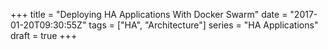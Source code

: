 +++
title = "Deploying HA Applications With Docker Swarm"
date = "2017-01-20T09:30:55Z"
tags = ["HA", "Architecture"]
series = "HA Applications"
draft = true
+++

